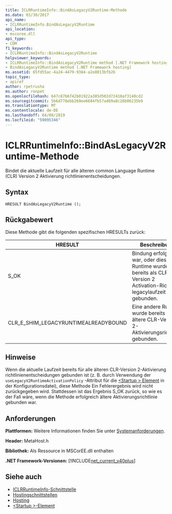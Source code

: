 ```yaml
---
title: ICLRRuntimeInfo::BindAsLegacyV2Runtime-Methode
ms.date: 03/30/2017
api_name:
- ICLRRuntimeInfo.BindAsLegacyV2Runtime
api_location:
- mscoree.dll
api_type:
- COM
f1_keywords:
- ICLRRuntimeInfo::BindAsLegacyV2Runtime
helpviewer_keywords:
- ICLRRuntimeInfo::BindAsLegacyV2Runtime method [.NET Framework hosting]
- BindAsLegacyV2Runtime method [.NET Framework hosting]
ms.assetid: 65fd55ac-4a24-4479-9384-a2e8013bfb2b
topic_type:
- apiref
author: rpetrusha
ms.author: ronpet
ms.openlocfilehash: 647c87b6f42b01922a385d502d72410af3140cd2
ms.sourcegitcommit: 5b6d778ebb269ee6684fb57ad69a8c28b06235b9
ms.translationtype: MT
ms.contentlocale: de-DE
ms.lasthandoff: 04/08/2019
ms.locfileid: "59095346"
---
```

# <a name="iclrruntimeinfobindaslegacyv2runtime-method"></a>ICLRRuntimeInfo::BindAsLegacyV2Runtime-Methode
Bindet die aktuelle Laufzeit für alle älteren common Language Runtime (CLR) Version 2 Aktivierung richtlinienentscheidungen.  
  
## <a name="syntax"></a>Syntax  
  
```  
HRESULT BindAsLegacyV2Runtime ();  
```  
  
## <a name="return-value"></a>Rückgabewert  
 Diese Methode gibt die folgenden spezifischen HRESULTs zurück:  
  
|HRESULT|Beschreibung|  
|-------------|-----------------|  
|S_OK|Bindung erfolgreich war, oder diese Runtime wurde bereits als CLR-Version 2 Activation-Richtlinie legacylaufzeit gebunden.|  
|CLR_E_SHIM_LEGACYRUNTIMEALREADYBOUND|Eine andere Runtime wurde bereits an das ältere CLR-Version 2-Aktivierungsrichtlinie gebunden.|  
  
## <a name="remarks"></a>Hinweise  
 Wenn die aktuelle Laufzeit bereits für alle älteren CLR-Version 2-Aktivierung richtlinienentscheidungen gebunden ist (z. B. durch Verwendung der `useLegacyV2RuntimeActivationPolicy` -Attribut für die [ \<Startup > Element](../../../../docs/framework/configure-apps/file-schema/startup/startup-element.md) in der Konfigurationsdatei), diese Methode Ein Fehlerergebnis wird nicht zurückgegeben wird. Stattdessen ist das Ergebnis S_OK zurück, so wie es der Fall wäre, wenn die Methode erfolgreich ältere Aktivierungsrichtlinie gebunden war.  
  
## <a name="requirements"></a>Anforderungen  
 **Plattformen:** Weitere Informationen finden Sie unter [Systemanforderungen](../../../../docs/framework/get-started/system-requirements.md).  
  
 **Header:** MetaHost.h  
  
 **Bibliothek:** Als Ressource in MSCorEE.dll enthalten  
  
 **.NET Framework-Versionen:** [!INCLUDE[net_current_v40plus](../../../../includes/net-current-v40plus-md.md)]  
  
## <a name="see-also"></a>Siehe auch

- [ICLRRuntimeInfo-Schnittstelle](../../../../docs/framework/unmanaged-api/hosting/iclrruntimeinfo-interface.md)
- [Hostingschnittstellen](../../../../docs/framework/unmanaged-api/hosting/hosting-interfaces.md)
- [Hosting](../../../../docs/framework/unmanaged-api/hosting/index.md)
- [\<Startup >-Element](../../../../docs/framework/configure-apps/file-schema/startup/startup-element.md)
